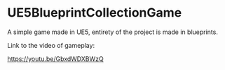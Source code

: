 # UE5BlueprintCollectionGame

A simple game made in UE5, entirety of the project is made in blueprints.

Link to the video of gameplay:


https://youtu.be/GbxdWDXBWzQ
